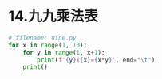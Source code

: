 # 14.九九乘法表

```python
# filename: nine.py
for x in range(1, 10):
    for y in range(1, x+1):
        print(f'{y}x{x}={x*y}', end="\t")
    print()

```
